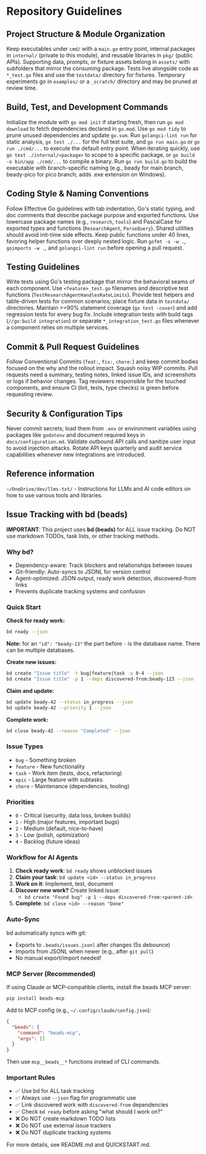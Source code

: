 # Repository Guidelines

## Project Structure & Module Organization
Keep executables under `cmd/` with a `main.go` entry point, internal packages in `internal/` (private to this module), and reusable libraries in `pkg/` (public APIs). Supporting data, prompts, or fixture assets belong in `assets/` with subfolders that mirror the consuming package. Tests live alongside code as `*_test.go` files and use the `testdata/` directory for fixtures. Temporary experiments go in `examples/` or a `_scratch/` directory and may be pruned at review time.

## Build, Test, and Development Commands
Initialize the module with `go mod init` if starting fresh, then run `go mod download` to fetch dependencies declared in `go.mod`. Use `go mod tidy` to prune unused dependencies and update `go.sum`. Run `golangci-lint run` for static analysis, `go test ./...` for the full test suite, and `go run main.go` or `go run ./cmd/...` to execute the default entry point. When iterating quickly, use `go test ./internal/<package>` to scope to a specific package, or `go build -o bin/app ./cmd/...` to compile a binary. Run `go run build.go` to build the executable with branch-specific naming (e.g., beady for main branch, beady-pico for pico branch; adds .exe extension on Windows).

## Coding Style & Naming Conventions
Follow Effective Go guidelines with tab indentation, Go's static typing, and doc comments that describe package purpose and exported functions. Use lowercase package names (e.g., `research`, `tools`) and PascalCase for exported types and functions (`ResearchAgent`, `ParseQuery`). Shared utilities should avoid init-time side effects. Keep public functions under 40 lines, favoring helper functions over deeply nested logic. Run `gofmt -s -w .`, `goimports -w .`, and `golangci-lint run` before opening a pull request.

## Testing Guidelines
Write tests using Go's testing package that mirror the behavioral seams of each component. Use `<feature>_test.go` filenames and descriptive test functions (`TestResearchAgentHandlesRateLimits`). Provide test helpers and table-driven tests for common scenarios; place fixture data in `testdata/` directories. Maintain >=90% statement coverage (`go test -cover`) and add regression tests for every bug fix. Include integration tests with build tags (`//go:build integration`) or separate `*_integration_test.go` files whenever a component relies on multiple services.

## Commit & Pull Request Guidelines
Follow Conventional Commits (`feat:`, `fix:`, `chore:`) and keep commit bodies focused on the why and the rollout impact. Squash noisy WIP commits. Pull requests need a summary, testing notes, linked issue IDs, and screenshots or logs if behavior changes. Tag reviewers responsible for the touched components, and ensure CI (lint, tests, type checks) is green before requesting review.

## Security & Configuration Tips
Never commit secrets; load them from `.env` or environment variables using packages like `godotenv` and document required keys in `docs/configuration.md`. Validate outbound API calls and sanitize user input to avoid injection attacks. Rotate API keys quarterly and audit service capabilities whenever new integrations are introduced.

## Reference information
`~/OneDrive/dev/llms-txt/` - Instructions for LLMs and AI code editors on how to use various tools and libraries.

## Issue Tracking with bd (beads)

**IMPORTANT**: This project uses **bd (beads)** for ALL issue tracking. Do NOT use markdown TODOs, task lists, or other tracking methods.

### Why bd?

- Dependency-aware: Track blockers and relationships between issues
- Git-friendly: Auto-syncs to JSONL for version control
- Agent-optimized: JSON output, ready work detection, discovered-from links
- Prevents duplicate tracking systems and confusion

### Quick Start

**Check for ready work:**
```bash
bd ready --json
```

**Note:** for an `"id": "beady-13"` the part before `-` is the database name. There can be multiple databases.



**Create new issues:**
```bash
bd create "Issue title" -t bug|feature|task -p 0-4 --json
bd create "Issue title" -p 1 --deps discovered-from:beady-123 --json
```

**Claim and update:**
```bash
bd update beady-42 --status in_progress --json
bd update beady-42 --priority 1 --json
```

**Complete work:**
```bash
bd close beady-42 --reason "Completed" --json
```

### Issue Types

- `bug` - Something broken
- `feature` - New functionality
- `task` - Work item (tests, docs, refactoring)
- `epic` - Large feature with subtasks
- `chore` - Maintenance (dependencies, tooling)

### Priorities

- `0` - Critical (security, data loss, broken builds)
- `1` - High (major features, important bugs)
- `2` - Medium (default, nice-to-have)
- `3` - Low (polish, optimization)
- `4` - Backlog (future ideas)

### Workflow for AI Agents

1. **Check ready work**: `bd ready` shows unblocked issues
2. **Claim your task**: `bd update <id> --status in_progress`
3. **Work on it**: Implement, test, document
4. **Discover new work?** Create linked issue:
   - `bd create "Found bug" -p 1 --deps discovered-from:<parent-id>`
5. **Complete**: `bd close <id> --reason "Done"`

### Auto-Sync

bd automatically syncs with git:
- Exports to `.beads/issues.jsonl` after changes (5s debounce)
- Imports from JSONL when newer (e.g., after `git pull`)
- No manual export/import needed!

### MCP Server (Recommended)

If using Claude or MCP-compatible clients, install the beads MCP server:

```bash
pip install beads-mcp
```

Add to MCP config (e.g., `~/.config/claude/config.json`):
```json
{
  "beads": {
    "command": "beads-mcp",
    "args": []
  }
}
```

Then use `mcp__beads__*` functions instead of CLI commands.

### Important Rules

- ✅ Use bd for ALL task tracking
- ✅ Always use `--json` flag for programmatic use
- ✅ Link discovered work with `discovered-from` dependencies
- ✅ Check `bd ready` before asking "what should I work on?"
- ❌ Do NOT create markdown TODO lists
- ❌ Do NOT use external issue trackers
- ❌ Do NOT duplicate tracking systems

For more details, see README.md and QUICKSTART.md.
